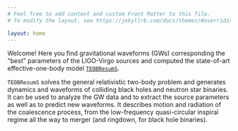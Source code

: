 ```yaml
---
# Feel free to add content and custom Front Matter to this file.
# To modify the layout, see https://jekyllrb.com/docs/themes/#overriding-theme-defaults

layout: home
---
```


Welcome! Here you find gravitational waveforms (GWs) corresponding the
"best" parameters of the LIGO-Virgo sources and computed the
state-of-art effective-one-body model [`TEOBResumS`]({{site.url}}/about/).

`TEOBResumS` solves the general relativistic two-body problem and
generates dynamics and waveforms of colliding black holes and neutron
star binaries. It can be used to analyze the GW data
and to extract the source parameters as well as to predict new waveforms.
It describes motion and radiation of the coalescence process, from the
low-frequency quasi-circular inspiral regime all the way to merger
(and ringdown, for black hole binaries). 

